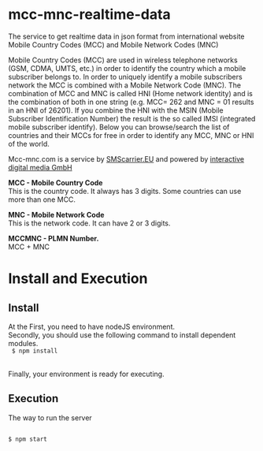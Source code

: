 # mcc-mnc-realtime-data
The service to get realtime data in json format from international website Mobile Country Codes (MCC) and Mobile Network Codes (MNC)  

Mobile Country Codes (MCC) are used in wireless telephone networks (GSM, CDMA, UMTS, etc.) in order to identify the country which a mobile subscriber belongs to. In order to uniquely identify a mobile subscribers network the MCC is combined with a Mobile Network Code (MNC). The combination of MCC and MNC is called HNI (Home network identity) and is the combination of both in one string (e.g. MCC= 262 and MNC = 01 results in an HNI of 26201). If you combine the HNI with the MSIN (Mobile Subscriber Identification Number) the result is the so called IMSI (integrated mobile subscriber identify). Below you can browse/search the list of countries and their MCCs for free in order to identify any MCC, MNC or HNI of the world.  

Mcc-mnc.com is a service by [SMScarrier.EU](http://www.smscarrier.eu/en) and powered by [interactive digital media GmbH](http://www.i-digital-m.com/)

**MCC - Mobile Country Code**  
This is the country code. It always has 3 digits. Some countries can use more than one MCC.  

**MNC - Mobile Network Code**  
This is the network code. It can have 2 or 3 digits.  

**MCCMNC - PLMN Number.**   
MCC + MNC  

# Install and Execution
## Install
At the First, you need to have nodeJS environment.   
Secondly, you should use the following command to install dependent modules.  
<code>
$ npm install      
</code>   
Finally, your environment is ready for executing. 

## Execution  
The way to run the server  

<code>  
$ npm start   
</code>  
